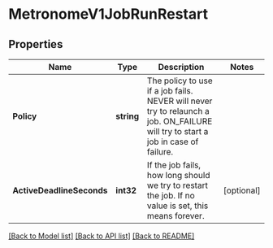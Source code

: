 # MetronomeV1JobRunRestart

## Properties
Name | Type | Description | Notes
------------ | ------------- | ------------- | -------------
**Policy** | **string** | The policy to use if a job fails. NEVER will never try to relaunch a job. ON_FAILURE will try to start a job in case of failure. | 
**ActiveDeadlineSeconds** | **int32** | If the job fails, how long should we try to restart the job. If no value is set, this means forever. | [optional] 

[[Back to Model list]](../README.md#documentation-for-models) [[Back to API list]](../README.md#documentation-for-api-endpoints) [[Back to README]](../README.md)


